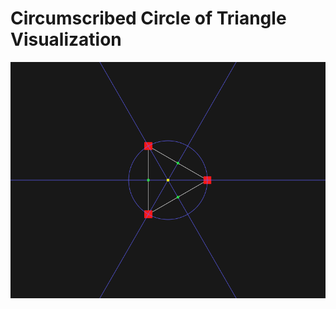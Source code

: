 # Circumscribed Circle of Triangle Visualization

[![thumbnail](thumbnail.png)](https://tsoding.org/sircum)
